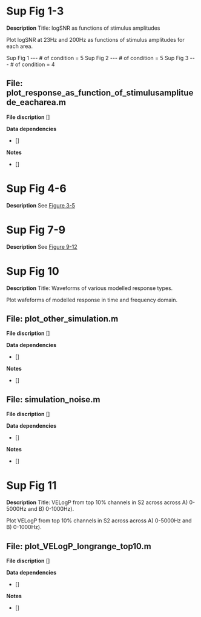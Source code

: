 # Sup Fig 1-3 #

**Description** 
 Title: logSNR as functions of stimulus amplitudes

 Plot logSNR at 23Hz and 200Hz as functions of stimulus amplitudes for each area.

 Sup Fig 1 --- # of condition = 5
 Sup Fig 2 --- # of condition = 5
 Sup Fig 3 --- # of condition = 4
 

## File: plot_response_as_function_of_stimulusamplituede_eacharea.m ##

**File discription** 
 []

**Data dependencies**
+ []

**Notes** 
+ []



# Sup Fig 4-6 #

**Description**
See [Figure 3-5](./figure3-5.md)



# Sup Fig 7-9 #

**Description**
See [Figure 9-12](./figure9-12.md)



# Sup Fig 10 #

**Description** 
 Title: Waveforms of various modelled response types.

 Plot wafeforms of modelled response in time and frequency domain.
 

## File: plot_other_simulation.m ##

**File discription** 
 []

**Data dependencies**
+ []

**Notes** 
+ []


## File: simulation_noise.m ##

**File discription** 
 []

**Data dependencies**
+ []

**Notes** 
+ []




# Sup Fig 11 #

**Description** 
 Title: VELogP from top 10% channels in S2 across across A) 0-5000Hz and B) 0-1000Hz).

 Plot VELogP from top 10% channels in S2 across across A) 0-5000Hz and B) 0-1000Hz).
 

## File: plot_VELogP_longrange_top10.m ##

**File discription** 
 []

**Data dependencies**
+ []

**Notes** 
+ []

